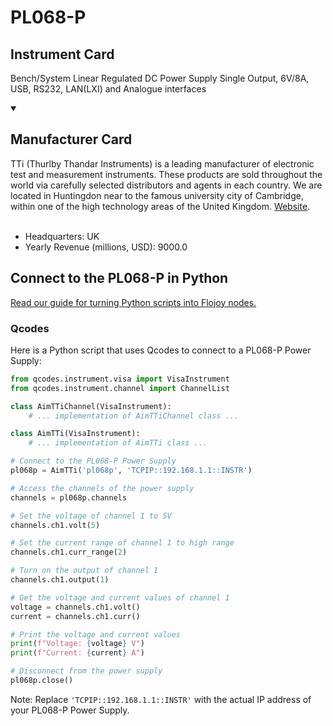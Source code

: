 
# PL068-P

## Instrument Card

Bench/System Linear Regulated DC Power Supply Single Output, 6V/8A, USB, RS232, LAN(LXI) and Analogue interfaces

<details open>
<summary><h2>Manufacturer Card</h2></summary>
TTi (Thurlby Thandar Instruments) is a leading manufacturer of electronic test and measurement instruments. These products are sold throughout the world via carefully selected distributors and agents in each country. We are located in Huntingdon near to the famous university city of Cambridge, within one of the high technology areas of the United Kingdom. <a href=https://www.aimtti.com/>Website</a>.
<br></br>
<ul>
  <li>Headquarters: UK</li>
  <li>Yearly Revenue (millions, USD): 9000.0</li>
</ul>
</details>

## Connect to the PL068-P in Python

[Read our guide for turning Python scripts into Flojoy nodes.](https://docs.flojoy.ai/custom-nodes/creating-custom-node/)


### Qcodes

Here is a Python script that uses Qcodes to connect to a PL068-P Power Supply:

```python
from qcodes.instrument.visa import VisaInstrument
from qcodes.instrument.channel import ChannelList

class AimTTiChannel(VisaInstrument):
    # ... implementation of AimTTiChannel class ...

class AimTTi(VisaInstrument):
    # ... implementation of AimTTi class ...

# Connect to the PL068-P Power Supply
pl068p = AimTTi('pl068p', 'TCPIP::192.168.1.1::INSTR')

# Access the channels of the power supply
channels = pl068p.channels

# Set the voltage of channel 1 to 5V
channels.ch1.volt(5)

# Set the current range of channel 1 to high range
channels.ch1.curr_range(2)

# Turn on the output of channel 1
channels.ch1.output(1)

# Get the voltage and current values of channel 1
voltage = channels.ch1.volt()
current = channels.ch1.curr()

# Print the voltage and current values
print(f"Voltage: {voltage} V")
print(f"Current: {current} A")

# Disconnect from the power supply
pl068p.close()
```

Note: Replace `'TCPIP::192.168.1.1::INSTR'` with the actual IP address of your PL068-P Power Supply.

